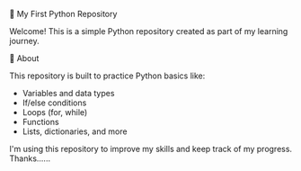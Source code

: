 🐍 My First Python Repository

Welcome! 
This is a simple Python repository created as part of my learning journey.

📌 About

This repository is built to practice Python basics like:
- Variables and data types
- If/else conditions
- Loops (for, while)
- Functions
- Lists, dictionaries, and more

I'm using this repository to improve my skills and keep track of my progress.
Thanks......
